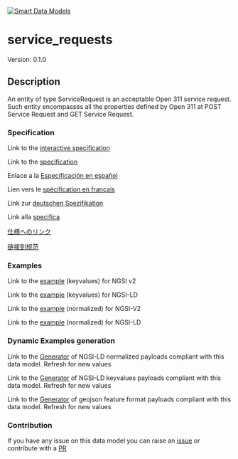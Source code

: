 [![Smart Data Models](https://smartdatamodels.org/wp-content/uploads/2022/01/SmartDataModels_logo.png "Logo")](https://smartdatamodels.org)
# service_requests
Version: 0.1.0

## Description 

An entity of type ServiceRequest is an acceptable Open 311 service request. Such entity encompasses all the properties defined by Open 311 at POST Service Request and GET Service Request.
### Specification

Link to the [interactive specification](https://swagger.lab.fiware.org/?url=https://smart-data-models.github.io/dataModel.IssueTracking/service_requests/swagger.yaml)

Link to the [specification](https://github.com/smart-data-models/dataModel.IssueTracking/blob/master/service_requests/doc/spec.md)

Enlace a la [Especificación en español](https://github.com/smart-data-models/dataModel.IssueTracking/blob/master/service_requests/doc/spec_ES.md)

Lien vers le [spécification en français](https://github.com/smart-data-models/dataModel.IssueTracking/blob/master/service_requests/doc/spec_FR.md)

Link zur [deutschen Spezifikation](https://github.com/smart-data-models/dataModel.IssueTracking/blob/master/service_requests/doc/spec_DE.md)

Link alla [specifica](https://github.com/smart-data-models/dataModel.IssueTracking/blob/master/service_requests/doc/spec_IT.md)

[仕様へのリンク](https://github.com/smart-data-models/dataModel.IssueTracking/blob/master/service_requests/doc/spec_JA.md)

[链接到规范](https://github.com/smart-data-models/dataModel.IssueTracking/blob/master/service_requests/doc/spec_ZH.md)
### Examples

Link to the [example](https://smart-data-models.github.io/dataModel.IssueTracking/service_requests/examples/example.json) (keyvalues) for NGSI v2

Link to the [example](https://smart-data-models.github.io/dataModel.IssueTracking/service_requests/examples/example.jsonld) (keyvalues) for NGSI-LD

Link to the [example](https://smart-data-models.github.io/dataModel.IssueTracking/service_requests/examples/example-normalized.json) (normalized) for NGSI-V2

Link to the [example](https://smart-data-models.github.io/dataModel.IssueTracking/service_requests/examples/example-normalized.jsonld) (normalized) for NGSI-LD
### Dynamic Examples generation

Link to the [Generator](https://smartdatamodels.org/extra/ngsi-ld_generator.php?schemaUrl=https://raw.githubusercontent.com/smart-data-models/dataModel.IssueTracking/master/service_requests/schema.json&email=info@smartdatamodels.org) of NGSI-LD normalized payloads compliant with this data model. Refresh for new values

Link to the [Generator](https://smartdatamodels.org/extra/ngsi-ld_generator_keyvalues.php?schemaUrl=https://raw.githubusercontent.com/smart-data-models/dataModel.IssueTracking/master/service_requests/schema.json&email=info@smartdatamodels.org) of NGSI-LD keyvalues payloads compliant with this data model. Refresh for new values

Link to the [Generator](https://smartdatamodels.org/extra/geojson_features_generator.php?schemaUrl=https://raw.githubusercontent.com/smart-data-models/dataModel.IssueTracking/master/service_requests/schema.json&email=info@smartdatamodels.org) of geojson feature format payloads compliant with this data model. Refresh for new values
### Contribution

 If you have any issue on this data model you can raise an [issue](https://github.com/smart-data-models/dataModel.IssueTracking/issues)  or contribute with a [PR](https://github.com/smart-data-models/dataModel.IssueTracking/pulls)